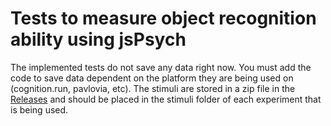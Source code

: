 # Tests to measure object recognition ability using jsPsych
The implemented tests do not save any data right now. You must add the code to save data dependent on the platform they are being used on (cognition.run, pavlovia, etc).
The stimuli are stored in a zip file in the [Releases](https://github.com/OPLabVanderbilt/Ojs/releases) and should be placed in the stimuli folder of each experiment that is being used.
